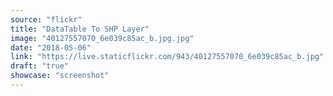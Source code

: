 ```yaml
---
source: "flickr"
title: "DataTable To SHP Layer"
image: "40127557070_6e039c85ac_b.jpg.jpg"
date: "2018-05-06"
link: "https://live.staticflickr.com/943/40127557070_6e039c85ac_b.jpg"
draft: "true"
showcase: "screenshot"
---
```

